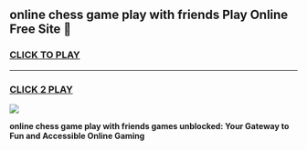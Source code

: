 
## online chess game play with friends Play Online Free Site 👋
<h3>
<a href="https://download.freeplayer.one?title=online_chess_game_play_with_friends&ref=21F">CLICK TO PLAY</a></h3>
<hr>

<h3>
<a href="https://download.freeplayer.one?title=online_chess_game_play_with_friends&ref=21F">CLICK 2 PLAY</a>
  
</h3>

<a href="https://download.freeplayer.one?title=online_chess_game_play_with_friends&ref=21F"><img src="https://cdnb.artstation.com/p/assets/images/images/032/539/853/original/anto-thomas-button-gif.gif"></a>


**online chess game play with friends games unblocked: Your Gateway to Fun and Accessible Online Gaming**
